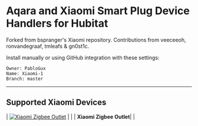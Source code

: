 # Aqara and Xiaomi Smart Plug Device Handlers for Hubitat

Forked from bspranger's Xiaomi repository. Contributions from veeceeoh, ronvandegraaf, tmleafs & gn0st1c.

Install manually or using GitHub integration with these settings:
```
Owner: PabloGux
Name: Xiaomi-1
Branch: master
```

---




## Supported Xiaomi Devices


| [![Xiaomi Zigbee Outlet](images/outlet.jpg)](./devicetypes/bspranger/xiaomi-zigbee-outlet.src) | |
| **Xiaomi Zigbee Outlet**| |
